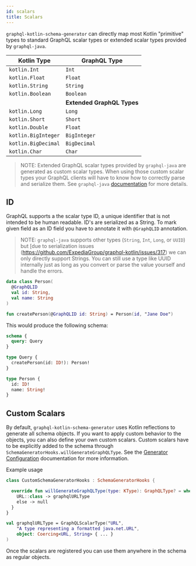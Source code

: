 ```yaml
---
id: scalars
title: Scalars
---
```


`graphql-kotlin-schema-generator` can directly map most Kotlin "primitive" types to standard GraphQL scalar types or
extended scalar types provided by `graphql-java`.

| Kotlin Type         | GraphQL Type |
|---------------------|--------------|
| `kotlin.Int`        | `Int`        |
| `kotlin.Float`      | `Float`      |
| `kotlin.String`     | `String`     |
| `kotlin.Boolean`    | `Boolean`    |
| | **Extended GraphQL Types**       |
| `kotlin.Long`       | `Long`       |
| `kotlin.Short`      | `Short`      |
| `kotlin.Double`     | `Float`      |
| `kotlin.BigInteger` | `BigInteger` |
| `kotlin.BigDecimal` | `BigDecimal` |
| `kotlin.Char`       | `Char`       |

> NOTE: Extended GraphQL scalar types provided by `graphql-java` are generated as custom scalar types. When using those custom scalar types your GraphQL clients will have to know how to correctly parse and serialize them. See `graphql-java` [documentation](https://www.graphql-java.com/documentation/v13/scalars/) for more details.

## ID

GraphQL supports a the scalar type ID, a unique identifier that is not intended to be human readable. ID's are
serialized as a String. To mark given field as an ID field you have to annotate it with `@GraphQLID` annotation.

> NOTE: `graphql-java` supports other types (`String`, `Int`, `Long`, or `UUID`) but [due to serialization issues (https://github.com/ExpediaGroup/graphql-kotlin/issues/317) we can only directly support Strings. You can still use a type like UUID internally just as long as you convert or parse the value yourself and handle the errors.

```kotlin
data class Person(
  @GraphQLID
  val id: String,
  val name: String
)

fun createPerson(@GraphQLID id: String) = Person(id, "Jane Doe")
```

This would produce the following schema:

```graphql
schema {
  query: Query
}

type Query {
  createPerson(id: ID!): Person!
}

type Person {
  id: ID!
  name: String!
}
```

## Custom Scalars

By default, `graphql-kotlin-schema-generator` uses Kotlin reflections to generate all schema objects. If you want to
apply custom behavior to the objects, you can also define your own custom scalars. Custom scalars have to be explicitly
added to the schema through `SchemaGeneratorHooks.willGenerateGraphQLType`.
See the [Generator Configuration](generator-config) documentation for more information.

Example usage

```kotlin
class CustomSchemaGeneratorHooks : SchemaGeneratorHooks {

  override fun willGenerateGraphQLType(type: KType): GraphQLType? = when (type.classifier as? KClass<*>) {
    URL::class -> graphqlURLType
    else -> null
  }
}

val graphqlURLType = GraphQLScalarType("URL",
    "A type representing a formatted java.net.URL",
    object: Coercing<URL, String> { ... }
)
```

Once the scalars are registered you can use them anywhere in the schema as regular objects.
